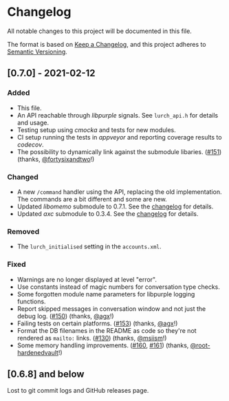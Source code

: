 # Changelog
All notable changes to this project will be documented in this file.

The format is based on [Keep a Changelog](https://keepachangelog.com/en/1.0.0/),
and this project adheres to [Semantic Versioning](https://semver.org/spec/v2.0.0.html).

## [0.7.0] - 2021-02-12
### Added
- This file.
- An API reachable through _libpurple_ signals. See `lurch_api.h` for details and usage.
- Testing setup using _cmocka_ and tests for new modules.
- CI setup running the tests in _appveyor_ and reporting coverage results to _codecov_.
- The possibility to dynamically link against the submodule libaries. ([#151](https://github.com/gkdr/lurch/pull/151)) (thanks, [@fortysixandtwo](https://github.com/fortysixandtwo)!)

### Changed
- A new `/command` handler using the API, replacing the old implementation. The commands are a bit different and some are new.
- Updated _libomemo_ submodule to 0.7.1. See the [changelog](https://github.com/gkdr/libomemo/blob/master/CHANGELOG.md) for details.
- Updated _axc_ submodule to 0.3.4. See the [changelog](https://github.com/gkdr/axc/blob/master/CHANGELOG.md) for details.

### Removed
- The `lurch_initialised` setting in the `accounts.xml`.

### Fixed
- Warnings are no longer displayed at level "error".
- Use constants instead of magic numbers for conversation type checks.
- Some forgotten module name parameters for libpurple logging functions.
- Report skipped messages in conversation window and not just the debug log. ([#150](https://github.com/gkdr/lurch/pull/150)) (thanks, [@agx](https://github.com/agx)!)
- Failing tests on certain platforms. ([#153](https://github.com/gkdr/lurch/pull/153)) (thanks, [@agx](https://github.com/agx)!)
- Format the DB filenames in the README as code so they're not rendered as `mailto:` links. ([#130](https://github.com/gkdr/lurch/pull/130)) (thanks, [@msiism](https://github.com/msiism)!)
- Some memory handling improvements. ([#160](https://github.com/gkdr/lurch/pull/160), [#161](https://github.com/gkdr/lurch/pull/161)) (thanks, [@root-hardenedvault](https://github.com/root-hardenedvault)!)

## [0.6.8] and below
Lost to git commit logs and GitHub releases page.
